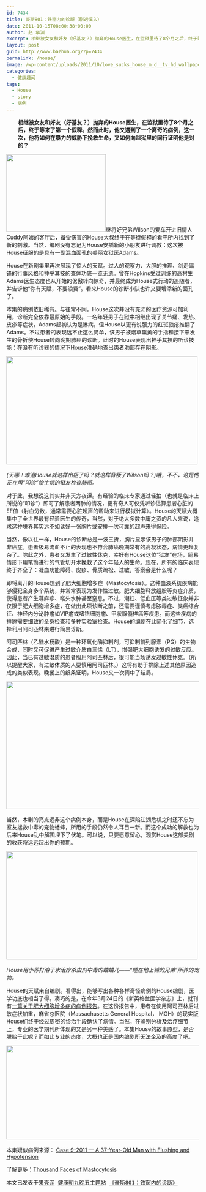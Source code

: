 ```yaml
---
id: 7434
title: 豪斯801：铁窗内的诊断（剧透慎入）
date: 2011-10-15T08:00:38+00:00
author: 赵 承渊
excerpt: 相继被女友和好友（好基友？）抛弃的House医生，在监狱里待了8个月之后，终于等来了第一个假释。然而此时，他又遇到了一个离奇的病例，这一次，他将如何在暴力的威胁下挽救生命，又如何向监狱里的同行证明他是对的？
layout: post
guid: http://www.bazhua.org/?p=7434
permalink: /house/
image: /wp-content/uploads/2011/10/love_sucks_house_m_d__tv_hd_wallpaper_-_freehdwall_blogspot_com-610x250_副本-125x125.jpg
categories:
  - 健康趣闻
tags:
  - House
  - story
  - 病例
---
```

<p id="articleDescription" style="padding-left: 30px;">
  <strong>相继被女友和好友（好基友？）抛弃的House医生，在监狱里待了8个月之后，终于等来了第一个假释。然而此时，他又遇到了一个离奇的病例，这一次，他将如何在暴力的威胁下挽救生命，又如何向监狱里的同行证明他是对的？</strong>
</p>

<div style="display: none">
  How To Improve Kidney Function With The Kidney Disease Solution E-Book <a href='http://www.improveyourkidneyfunction.com/improve-kidney-function-kidney-disease-solution-ebook/' title='treatment for kidney disease'>full text here</a>
</div>

[<img class="alignleft size-full wp-image-7490" title="tlaez5" src="/wp-content/uploads/2011/10/tlaez5.jpg" alt="" width="260" height="202" srcset="/wp-content/uploads/2011/10/tlaez5.jpg 260w, /wp-content/uploads/2011/10/tlaez5-150x116.jpg 150w" sizes="(max-width: 260px) 100vw, 260px" />](/wp-content/uploads/2011/10/tlaez5.jpg)继将好兄弟Wilson的爱车开进旧情人Cuddy阿姨的客厅后，备受伤害的House大叔终于在等待假释的看守所内找到了新的刺激。当然，编剧没有忘记为House安插新的小朋友进行调教：这次被House征服的是具有一副混血面孔的美丽女狱医Adams。

House在新剧集里再次展现了惊人的天赋。过人的观察力、大胆的推理、剑走偏锋的行事风格和神乎其技的查体功底一览无遗。曾在Hopkins受过训练的高材生Adams医生态度也从开始的倨傲转向惊奇，并最终成为House式行动的追随者，并告诉他“你有天赋，不要浪费”。看来House的诊断小队也许又要增添新的面孔了。

本集的病例依旧稀有。与往常不同，House这次并没有充沛的医疗资源可加利用，诊断完全依靠最原始的手段。一名年轻男子在狱中相继出现了关节痛、发热、皮疹等症状，Adams起初认为是淋病，但House以更有说服力的红斑狼疮推翻了Adams。不过患者的表现远不止这么简单，该男子被烟草熏黄的手指和接下来发生的骨折使House转向晚期肺癌的诊断。此时的House表现出神乎其技的听诊技能：在没有听诊器的情况下House准确地查出患者肺部存在阴影。

[<img class="alignnone size-full wp-image-7489" title="tvz9m9" src="/wp-content/uploads/2011/10/tvz9m9.jpg" alt="" width="500" height="282" srcset="/wp-content/uploads/2011/10/tvz9m9.jpg 500w, /wp-content/uploads/2011/10/tvz9m9-150x84.jpg 150w, /wp-content/uploads/2011/10/tvz9m9-300x169.jpg 300w" sizes="(max-width: 500px) 100vw, 500px" />](/wp-content/uploads/2011/10/tvz9m9.jpg)

_(天哪！难道House就这样出柜了吗？就这样背叛了Wilson吗？)哦，不不，这是他正在用“叩诊”给生病的狱友检查肺部。_

对于此，我想说这其实并非天方夜谭。有经验的临床专家通过轻拍（也就是临床上所说的“叩诊”）即可了解患者两肺的情况，更有奇人可仅凭听诊估算患者心脏的EF值（射血分数，通常需要心脏超声的帮助来进行模拟计算）。House的天赋大概集中了全世界最有经验医生的传奇，当然，对于绝大多数中庸之资的凡人来说，追求这种境界其实远不如读好一张胸片或安排一次可靠的超声来得保险。

当然，像以往一样，House的诊断总是一波三折，胸片显示该男子的肺部阴影并非癌症。患者极易流血不止的表现也不符合肺癌晚期常有的高凝状态，病情更趋复杂了。除此之外，患者又发生了过敏性休克，幸好有House这位“狱友”在场，简易情形下用笔筒进行的气管切开术挽救了这个年轻人的生命。现在，所有的临床表现终于齐全了：凝血功能障碍、皮疹、骨质疏松、过敏，答案会是什么呢？

即将离开的House想到了肥大细胞增多症（Mastocytosis）。这种血液系统疾病能够侵犯全身多个系统，并常常表现为发作性过敏。肥大细胞释放组胺等炎症介质，使得患者产生荨麻疹、喉头水肿甚至窒息。不过，潮红、低血压等类过敏征象并非仅限于肥大细胞增多症，在做出此项诊断之前，还需要谨慎考虑脓毒症、类癌综合征、神经内分泌肿瘤如VIP瘤或嗜铬细胞瘤、甲状腺髓样癌等疾患。而这些疾病的排除需要细致的全身检查和多种实验室检查。House的编剧在此简化了细节，选择利用阿司匹林来进行简易诊断。

阿司匹林（乙酰水杨酸）是一种环氧化酶抑制剂，可抑制前列腺素（PG）的生物合成，同时又可促进产生过敏介质白三烯（LT），增强肥大细胞诱发的过敏反应。因此，当已有过敏潜质的患者服用阿司匹林后，很可能当场诱发过敏性休克。（所以提醒大家，有过敏体质的人要慎用阿司匹林。）这将有助于排除上述其他原因造成的类似表现。晚餐上的纸条证明，House又一次猜中了结局。

[<img class="alignnone size-full wp-image-7487" title="House" src="/wp-content/uploads/2011/10/House.jpg" alt="" width="600" height="333" srcset="/wp-content/uploads/2011/10/House.jpg 600w, /wp-content/uploads/2011/10/House-150x83.jpg 150w, /wp-content/uploads/2011/10/House-300x166.jpg 300w" sizes="(max-width: 600px) 100vw, 600px" />](/wp-content/uploads/2011/10/House.jpg)

当然，本剧的亮点远非这个病例本身，而是House在深陷江湖危机之时还不忘为室友拯救中毒的宠物蟋蟀，所用的手段仍然令人耳目一新。而这个成功的解救也为后来House乱中解围埋下了伏笔。可以说，只要愿意留心，观赏House这部美剧的收获将远远超出你的预期。

[<img class="alignnone size-full wp-image-7488" title="ee4dpb" src="/wp-content/uploads/2011/10/ee4dpb.jpg" alt="" width="500" height="282" srcset="/wp-content/uploads/2011/10/ee4dpb.jpg 500w, /wp-content/uploads/2011/10/ee4dpb-150x84.jpg 150w, /wp-content/uploads/2011/10/ee4dpb-300x169.jpg 300w" sizes="(max-width: 500px) 100vw, 500px" />](/wp-content/uploads/2011/10/ee4dpb.jpg)

_House用小苏打溶于水治疗杀虫剂中毒的蛐蛐儿——“睡在他上铺的兄弟”所养的宠物。_

House的天赋来自编剧。看得出，能够写出各种各样奇怪病例的House编剧，医学功底也相当了得。凑巧的是，在今年3月24日的《新英格兰医学杂志》上，就刊有[一篇关于肥大细胞增多症的病例报告](http://ainotes.wikispaces.com/file/view/NEJM+Case+9-2011.pdf)。在这份报告中，患者在使用阿司匹林后过敏症状加重，麻省总医院（Massachusetts General Hospital， MGH）的现实版House们终于经过周密的诊治手段确认了病情。当然，在鉴别分析及治疗细节上，专业的医学期刊所体现的又是另一种美感了。本集House的故事原型，是否脱胎于此呢？而如此专业的态度，大概也正是国内编剧所无法企及的高度了吧。

[<img class="alignnone size-full wp-image-7486" title="love_sucks_house_m_d__tv_hd_wallpaper_-_freehdwall_blogspot_com-610x250_副本" src="/wp-content/uploads/2011/10/love_sucks_house_m_d__tv_hd_wallpaper_-_freehdwall_blogspot_com-610x250_副本.jpg" alt="" width="600" height="245" srcset="/wp-content/uploads/2011/10/love_sucks_house_m_d__tv_hd_wallpaper_-_freehdwall_blogspot_com-610x250_副本.jpg 600w, /wp-content/uploads/2011/10/love_sucks_house_m_d__tv_hd_wallpaper_-_freehdwall_blogspot_com-610x250_副本-150x61.jpg 150w, /wp-content/uploads/2011/10/love_sucks_house_m_d__tv_hd_wallpaper_-_freehdwall_blogspot_com-610x250_副本-300x122.jpg 300w" sizes="(max-width: 600px) 100vw, 600px" />](/wp-content/uploads/2011/10/love_sucks_house_m_d__tv_hd_wallpaper_-_freehdwall_blogspot_com-610x250_副本.jpg)

本集疑似病例来源： [Case 9-2011 — A 37-Year-Old Man with Flushing and Hypotension](http://ainotes.wikispaces.com/file/view/NEJM+Case+9-2011.pdf)
  
了解更多：[Thousand Faces of Mastocytosis](https://tspace.library.utoronto.ca/bitstream/1807/17688/1/sever_sibbald_d%27arville.pdf)

<pre>本文已发表于<a href="http://www.guokr.com/">果壳网</a> <a href="http://www.guokr.com/site/health/">健康朝九晚五主题站</a> <a href="http://www.guokr.com/article/66503/">《豪斯801：铁窗内的诊断》</a></pre>

<div style="display: none">
  zp8497586rq
</div>
